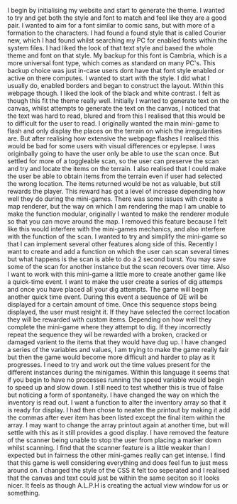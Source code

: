 I begin by initialising my website and start to generate the theme. I wanted to try and get both the style and font to match and feel like they are a good pair. I wanted to aim for a font similar to comic sans, but with more of a formation to the characters. I had found a found style that is called Courier new, which I had found whilst searching my PC for enabled fonts within the system files. I had liked the look of that text style and based the whole theme and font on that style. My backup for this font is Cambria, which is a more universal font type, which comes as standard on many PC's. This backup choice was just in-case users dont have that font style enabled or active on there computes.
I wanted to start with the style. I did what I usually do, enabled borders and began to construct the layout. Within this webpage though. I liked the look of the black and white contrast. I felt as though this fit the theme really well.
Initially I wanted to generate text on the canvas, whilst attempts to generate the text on the canvas, I noticed that the text was hard to read, blured and from this I realised that this would be to difficult for the user to read.
I originally wanted the main mini-game to flash and only display the places on the terrain on which the irregularities are. But after realising how extensive the webpage flashes I realised this would be bad for some users with visual differences or epylepse.
I was originbally going to have the user only be able to use the scan once. But settled for more of a toggleable scan, so the user can preserve the scan and try and locate the items on the terrain. I also realised that I could make the user be able to obtain items from the terrain even if user had selected the wrong location. The items returned would be not as valuable, but still rewards the player. This reward has got a level of increase depending how well they do during the mini-games.
There was some issues with create a map renderer, but the way on which I am rendering the map I am unable to make the function modular, originally I wanted to make the renderer module so that you can move around the map. I removed this feature because I felt like this would interfere with the mini-games mechanics, and also interfere with the function of the scan. I wanted to try and simplify the mini-game so that I can implement several other features along side of this. Recently I want to create and add a function on which the user can scan several times but what happens is the scan is able to do a 2 second burst. You may save some of the scan for another instance but the scan recovers over time. Also I want to work with this mini-game a little more to create another game like a quick-time event. I want to make the user create a series of dig attemps and once you have placed all your dig attempts. The game will begin another quick time event. During this event a sequence of QE will be displayed for a certain amount of time. Once this sequence stops being displayed, the user must resight it. If they have selected the correct location they will be rewarded with custom items. Depending on how well they complete the mini-game where they attempt to dig. If they incorrectly repeat the sequence they wil be rewarded with a broken, cracked or damaged varient to the items that they would have dug up.
I have changed a series of the variables and values, I am trying to make the game really fair but then the game would become more difficult and harder to play as it progresses.
I need to try and work out the time values present for the different instances during the minigames. Within this language it seems that if you begin to have no processes running the speed variable would begin to speed up and slow down. I still need to test whether this is true of false but noticing a form of spontaneity.
I have changed the way on which the inventory is read out. I want a function to alter the inventory array so that it is ready for display. I had then chose to neaten the printout by making it add the commas after ever item has been listed except the final item within the array. I may want to change the array printout again at another time, but will settle with this as it still provides a good display.
I have removed the feature of the scanner being unable to stop the user from placing a marker down whilst scanning. I find that the scanner feature is a little weaker than I expected but in fairness the other mini-games really can get intense. I find that this game is well considering everything and does feel fun to just mess around on.
I changed the style of the CSS it felt too seperated and I realised that the canvas and text could just be within the same seciton so it looks nicer. It feels as though A.L.P.H is creating the actual view window for us or something.